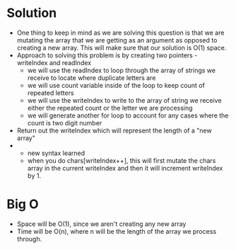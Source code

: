 # Solution
  - One thing to keep in mind as we are solving this question is that we are mutating the array that we are getting as an argument as opposed to creating a new array. This will make sure that our solution is O(1) space.
  - Approach to solving this problem is by creating two pointers - writeIndex and readIndex
    - we will use the readIndex to loop through the array of strings we receive to locate where duplicate letters are 
    - we will use count variable inside of the loop to keep count of repeated letters
    - we will use the writeIndex to write to the array of string we receive either the repeated count or the letter we are processing
    - we will generate another for loop to account for any cases where the count is two digit number
  - Return out the writeIndex which will represent the length of a "new array"
- * new syntax learned
  - when you do chars[writeIndex++], this will first mutate the chars array in the current writeIndex and then it will increment writeIndex by 1.

# Big O
  - Space will be O(1), since we aren't creating any new array
  - Time will be O(n), where n will be the length of the array we process through. 